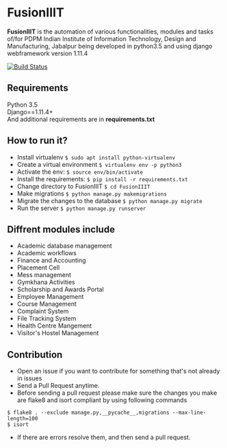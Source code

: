 # FusionIIIT

**FusionIIIT** is the automation of various functionalities, modules and tasks of/for PDPM Indian Institute of Information Technology, Design and Manufacturing, Jabalpur being developed in python3.5 and using django webframework version 1.11.4  

[![Build Status](https://api.travis-ci.org/3Peers/FusionIIIT.svg?branch=master)](https://travis-ci.org/3Peers/FusionIIIT)


## Requirements

Python 3.5  
Django==1.11.4+  
And additional requirements are in **requirements.txt**  

## How to run it?

  * Install virtualenv `$ sudo apt install python-virtualenv`  
  * Create a virtual environment `$ virtualenv env -p python3`  
  * Activate the env: `$ source env/bin/activate`  
  * Install the requirements: `$ pip install -r requirements.txt`  
  * Change directory to FusionIIIT `$ cd FusionIIIT`
  * Make migrations `$ python manage.py makemigrations`  
  * Migrate the changes to the database `$ python manage.py migrate`  
  * Run the server `$ python manage.py runserver`

## Diffrent modules include

  * Academic database management  
  * Academic workflows  
  * Finance and Accounting  
  * Placement Cell  
  * Mess management  
  * Gymkhana Activities  
  * Scholarship and Awards Portal  
  * Employee Management  
  * Course Management  
  * Complaint System  
  * File Tracking System  
  * Health Centre Mangement  
  * Visitor's Hostel Management  

## Contribution

  * Open an issue if you want to contribute for something that's not already in issues
  * Send a Pull Request anytime.
  * Before sending a pull request please make sure the changes you make are flake8 and isort compliant by using following commands  
  ```
  $ flake8 . --exclude manage.py,__pycache__,migrations --max-line-length=100
  $ isort
  ```
  * If there are errors resolve them, and then send a pull request.
